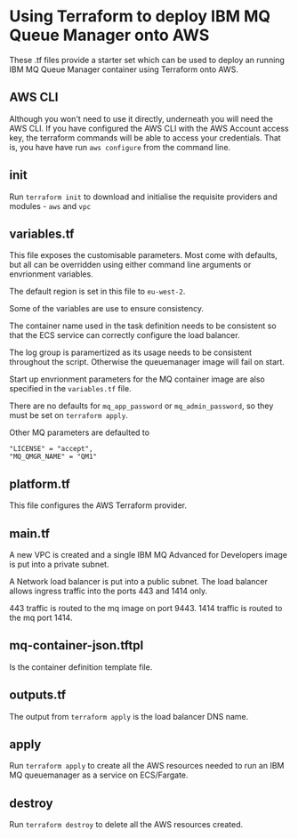 # Using Terraform to deploy IBM MQ Queue Manager onto AWS
These .tf files provide a starter set which
can be used to deploy an running IBM MQ Queue Manager
container using Terraform onto AWS.

## AWS CLI
Although you won't need to use it directly, underneath you will need the AWS CLI. If you have configured the AWS CLI with the AWS Account access key, the terraform commands will be able to access your credentials. That is, you have have run `aws configure` from the command line.

## init
Run `terraform init` to download and initialise the requisite providers and modules - `aws` and `vpc`

## variables.tf
This file exposes the customisable parameters. Most come with defaults, but all can be overridden using either command line arguments or envrionment variables. 

The default region is set in this file to `eu-west-2`.

Some of the variables are use to ensure consistency.

The container name used in the task definition 
needs to be consistent so that the
ECS service can correctly configure the load balancer.

The log group is paramertized as its usage needs to
be consistent throughout the script. Otherwise the
queuemanager image will fail on start.

Start up envrionment parameters for the MQ container image are also specified in the `variables.tf` file.

There are no defaults for `mq_app_password` or `mq_admin_password`, so they must be set on `terraform apply`. 

Other MQ parameters are defaulted to 
````
"LICENSE" = "accept",
"MQ_QMGR_NAME" = "QM1"
````

## platform.tf
This file configures the AWS Terraform provider.

## main.tf
A new VPC is created and a single IBM MQ Advanced for Developers image is put into a private subnet. 

A Network load balancer is put into a public subnet. The load balancer allows ingress traffic into the ports 443 and 1414 only.

443 traffic is routed to the mq image on port 9443. 1414 traffic is routed to the mq port 1414. 

## mq-container-json.tftpl
Is the container definition template file. 

## outputs.tf
The output from `terraform apply` is the load balancer DNS name.

## apply
Run `terraform apply` to create all the AWS resources needed to run an IBM MQ queuemanager as a service on ECS/Fargate.

## destroy
Run `terraform destroy` to delete all the AWS resources created.
